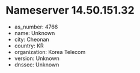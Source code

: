 # Nameserver 14.50.151.32

* as_number: 4766
* name: Unknown
* city: Cheonan
* country: KR
* organization: Korea Telecom
* version: Unknown
* dnssec: Unknown
